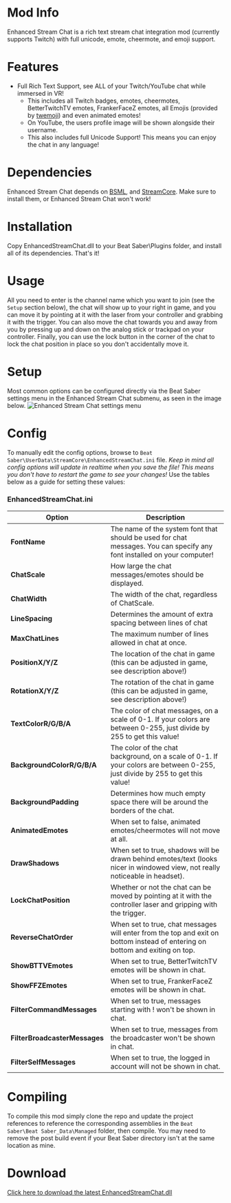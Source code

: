 # Mod Info
Enhanced Stream Chat is a rich text stream chat integration mod (currently supports Twitch) with full unicode, emote, cheermote, and emoji support.

# Features
- Full Rich Text Support, see ALL of your Twitch/YouTube chat while immersed in VR!
  - This includes all Twitch badges, emotes, cheermotes, BetterTwitchTV emotes, FrankerFaceZ emotes, all Emojis (provided by [twemoji](https://github.com/twitter/twemoji)) and even animated emotes!
  - On YouTube, the users profile image will be shown alongside their username.
  - This also includes full Unicode Support! This means you can enjoy the chat in any language!

# Dependencies
Enhanced Stream Chat depends on [BSML](https://github.com/monkeymanboy/BeatSaberMarkupLanguage), and [StreamCore](https://github.com/brian91292/StreamCore/releases). Make sure to install them, or Enhanced Stream Chat won't work!
  
# Installation
Copy EnhancedStreamChat.dll to your Beat Saber\Plugins folder, and install all of its dependencies. That's it!

# Usage
All you need to enter is the channel name which you want to join (see the `Setup` section below), the chat will show up to your right in game, and you can move it by pointing at it with the laser from your controller and grabbing it with the trigger. You can also move the chat towards you and away from you by pressing up and down on the analog stick or trackpad on your controller. Finally, you can use the lock button in the corner of the chat to lock the chat position in place so you don't accidentally move it.

# Setup
Most common options can be configured directly via the Beat Saber settings menu in the Enhanced Stream Chat submenu, as seen in the image below. 
![Enhanced Stream Chat settings menu](https://i.imgur.com/GSPmjPb.jpg)

# Config
To manually edit the config options, browse to `Beat Saber\UserData\StreamCore\EnhancedStreamChat.ini` file.  *Keep in mind all config options will update in realtime when you save the file! This means you don't have to restart the game to see your changes!* Use the tables below as a guide for setting these values:

### EnhancedStreamChat.ini
| Option | Description |
| - | - |
| **FontName** | The name of the system font that should be used for chat messages. You can specify any font installed on your computer! |
| **ChatScale** | How large the chat messages/emotes should be displayed. |
| **ChatWidth** | The width of the chat, regardless of ChatScale. |
| **LineSpacing** | Determines the amount of extra spacing between lines of chat |
| **MaxChatLines** | The maximum number of lines allowed in chat at once. |
| **PositionX/Y/Z** | The location of the chat in game (this can be adjusted in game, see description above!) |
| **RotationX/Y/Z** | The rotation of the chat in game (this can be adjusted in game, see description above!) |
| **TextColorR/G/B/A** | The color of chat messages, on a scale of 0-1. If your colors are between 0-255, just divide by 255 to get this value! |
| **BackgroundColorR/G/B/A** | The color of the chat background, on a scale of 0-1. If your colors are between 0-255, just divide by 255 to get this value! |
| **BackgroundPadding** | Determines how much empty space there will be around the borders of the chat. |
| **AnimatedEmotes** | When set to false, animated emotes/cheermotes will not move at all. |
| **DrawShadows** | When set to true, shadows will be drawn behind emotes/text (looks nicer in windowed view, not really noticeable in headset). |
| **LockChatPosition** | Whether or not the chat can be moved by pointing at it with the controller laser and gripping with the trigger. |
| **ReverseChatOrder** | When set to true, chat messages will enter from the top and exit on bottom instead of entering on bottom and exiting on top. |
| **ShowBTTVEmotes** | When set to true, BetterTwitchTV emotes will be shown in chat. |
| **ShowFFZEmotes** | When set to true, FrankerFaceZ emotes will be shown in chat. |
| **FilterCommandMessages** | When set to true, messages starting with ! won't be shown in chat. |
| **FilterBroadcasterMessages** | When set to true, messages from the broadcaster won't be shown in chat. |
| **FilterSelfMessages** | When set to true, the logged in account will not be shown in chat. |

# Compiling
To compile this mod simply clone the repo and update the project references to reference the corresponding assemblies in the `Beat Saber\Beat Saber_Data\Managed` folder, then compile. You may need to remove the post build event if your Beat Saber directory isn't at the same location as mine.

# Download
[Click here to download the latest EnhancedStreamChat.dll](https://github.com/brian91292/EnhancedStreamChat/releases)
